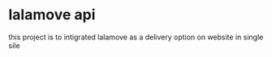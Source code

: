 # lalamove api

this project is to intigrated lalamove as a delivery option on website
in single sile 



